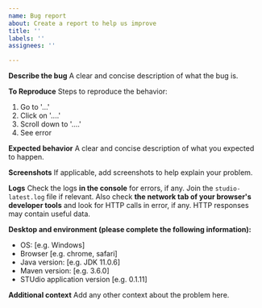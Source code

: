 ```yaml
---
name: Bug report
about: Create a report to help us improve
title: ''
labels: ''
assignees: ''

---
```


**Describe the bug**
A clear and concise description of what the bug is.

**To Reproduce**
Steps to reproduce the behavior:
1. Go to '...'
2. Click on '....'
3. Scroll down to '....'
4. See error

**Expected behavior**
A clear and concise description of what you expected to happen.

**Screenshots**
If applicable, add screenshots to help explain your problem.

**Logs**
Check the logs **in the console** for errors, if any. Join the `studio-latest.log` file if relevant.
Also check **the network tab of your browser's developer tools** and look for HTTP calls in error, if any. HTTP responses may contain useful data.

**Desktop and environment (please complete the following information):**
 - OS: [e.g. Windows]
 - Browser [e.g. chrome, safari]
 - Java version: [e.g. JDK 11.0.6]
 - Maven version: [e.g. 3.6.0]
 - STUdio application version [e.g. 0.1.11]

**Additional context**
Add any other context about the problem here.

